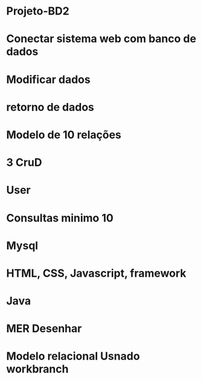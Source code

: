 # Projeto-BD2
# Conectar sistema web com banco de dados
# Modificar dados 
# retorno de dados
# Modelo de 10 relações
# 3 CruD
# User
# Consultas minimo 10
# Mysql
# HTML, CSS, Javascript, framework
# Java
# MER Desenhar 
# Modelo relacional Usnado workbranch
